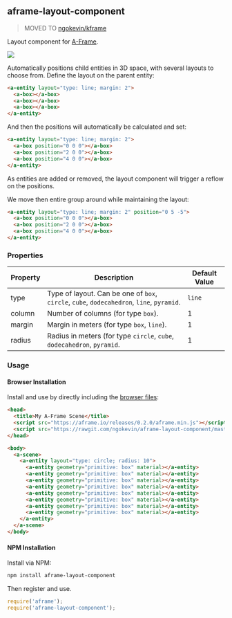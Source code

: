 ## aframe-layout-component

> MOVED TO [ngokevin/kframe](https://github.com/ngokevin/kframe)

Layout component for [A-Frame](https://aframe.io).

![](https://cloud.githubusercontent.com/assets/674727/11851982/662a8dee-a3ea-11e5-92cf-4b814e2c494d.png)

Automatically positions child entities in 3D space, with several layouts to
choose from. Define the layout on the parent entity:

```html
<a-entity layout="type: line; margin: 2">
  <a-box></a-box>
  <a-box></a-box>
  <a-box></a-box>
</a-entity>
```

And then the positions will automatically be calculated and set:

```html
<a-entity layout="type: line; margin: 2">
  <a-box position="0 0 0"></a-box>
  <a-box position="2 0 0"></a-box>
  <a-box position="4 0 0"></a-box>
</a-entity>
```

As entities are added or removed, the layout component will trigger a reflow on
the positions.

We move then entire group around while maintaining the layout:

```html
<a-entity layout="type: line; margin: 2" position="0 5 -5">
  <a-box position="0 0 0"></a-box>
  <a-box position="2 0 0"></a-box>
  <a-box position="4 0 0"></a-box>
</a-entity>
```

### Properties

| Property  | Description                                                                               | Default Value |
| --------- | -----------                                                                               | ------------- |
| type      | Type of layout. Can be one of `box`, `circle`, `cube`, `dodecahedron`, `line`, `pyramid`. | `line`        |
| column    | Number of columns (for type `box`).                                                       | 1             |
| margin    | Margin in meters (for type `box`, `line`).                                                | 1             |
| radius    | Radius in meters (for type `circle`, `cube`, `dodecahedron`, `pyramid`.                   | 1             |

### Usage

#### Browser Installation

Install and use by directly including the [browser files](dist):

```html
<head>
  <title>My A-Frame Scene</title>
  <script src="https://aframe.io/releases/0.2.0/aframe.min.js"></script>
  <script src="https://rawgit.com/ngokevin/aframe-layout-component/master/dist/aframe-layout-component.min.js"></script>
</head>

<body>
  <a-scene>
    <a-entity layout="type: circle; radius: 10">
      <a-entity geometry="primitive: box" material></a-entity>
      <a-entity geometry="primitive: box" material></a-entity>
      <a-entity geometry="primitive: box" material></a-entity>
      <a-entity geometry="primitive: box" material></a-entity>
      <a-entity geometry="primitive: box" material></a-entity>
      <a-entity geometry="primitive: box" material></a-entity>
      <a-entity geometry="primitive: box" material></a-entity>
      <a-entity geometry="primitive: box" material></a-entity>
    </a-entity>
  </a-scene>
</body>
```

#### NPM Installation

Install via NPM:

```bash
npm install aframe-layout-component
```

Then register and use.

```js
require('aframe');
require('aframe-layout-component');
```
